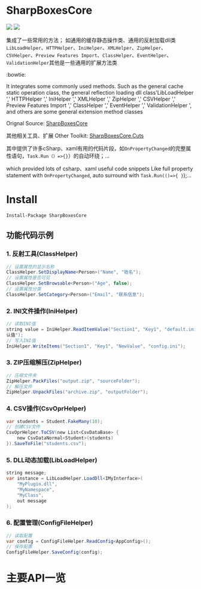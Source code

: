 # SharpBoxesCore
[![](https://img.shields.io/github/issues/dumbnessrf/SharpBoxesCore.svg)](https://github.com/zhouie/markdown-emoji/issues)
[![](https://img.shields.io/github/forks/dumbnessrf/SharpBoxesCore.svg)](https://github.com/zhouie/markdown-emoji/network)



集成了一些常用的方法；
如通用的缓存静态操作类、通用的反射加载dll类`LibLoadHelper`、`HTTPHelper`、`IniHelper`、`XMLHelper`、`ZipHelper`、`CSVHelper`、`Preview Features Import`、`ClassHelper`、`EventHelper`、`ValidationHelper`其他是一些通用的扩展方法类

:bowtie:

It integrates some commonly used methods.
Such as the general cache static operation class, the general reflection loading dll class'LibLoadHelper ',' HTTPHelper ',' IniHelper ',' XMLHelper ',' ZipHelper ',' CSVHelper ',' Preview Features Import ',' ClassHelper ',' EventHelper ',' ValidationHelper ', and others are some general extension method classes

Orignal Source:
[SharpBoxesCore](https://github.com/dumbnessrf/SharpBoxesCore)

其他相关工具、扩展
Other Toolkit:
[SharpBoxesCore.Cuts](https://marketplace.visualstudio.com/items?itemName=dumbnessrf.SharpBoxesCore)

其中提供了许多cSharp、xaml有用的代码片段，如`OnPropertyChanged`的完整属性语句，`Task.Run（）=>{}`）的自动环绕；…

which provided lots of csharp、xaml useful code snippets Like full property statement with `OnPropertyChanged`, auto surround with `Task.Run(()=>{ }`);...
# Install
```shell
Install-Package SharpBoxesCore
```


## 功能代码示例

### 1. 反射工具(ClassHelper)
```csharp
// 设置属性的显示名称
ClassHelper.SetDisplayName<Person>("Name", "姓名");
// 设置属性是否可见
ClassHelper.SetBrowsable<Person>("Age", false);
// 设置属性分类
ClassHelper.SetCategory<Person>("Email", "联系信息");
```

### 2. INI文件操作(IniHelper)
```csharp
// 读取INI值
string value = IniHelper.ReadItemValue("Section1", "Key1", "default.ini", "默
认值");
// 写入INI值
IniHelper.WriteItems("Section1", "Key1", "NewValue", "config.ini");
```
### 3. ZIP压缩解压(ZipHelper)
```csharp
// 压缩文件夹
ZipHelper.PackFiles("output.zip", "sourceFolder");
// 解压文件
ZipHelper.UnpackFiles("archive.zip", "outputFolder");
```
### 4. CSV操作(CsvOprHelper)
```csharp
var students = Student.FakeMany(10);
// 创建CSV文件
CsvOprHelper.ToCSV(new List<CsvDataBase> {
    new CsvDataNormal<Student>(students)
}).SaveToFile("students.csv");
```
### 5. DLL动态加载(LibLoadHelper)
```csharp
string message;
var instance = LibLoadHelper.LoadDll<IMyInterface>(
    "MyPlugin.dll", 
    "MyNamespace", 
    "MyClass", 
    out message
);
```
### 6. 配置管理(ConfigFileHelper)
```csharp
// 读取配置
var config = ConfigFileHelper.ReadConfig<AppConfig>();
// 保存配置
ConfigFileHelper.SaveConfig(config);
```

# 主要API一览
